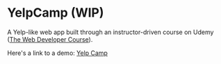 # YelpCamp (WIP)

A Yelp-like web app built through an instructor-driven course on Udemy ([The Web Developer Course](https://www.udemy.com/the-web-developer-bootcamp/)).

Here's a link to a demo: [Yelp Camp](https://damp-sierra-92147.herokuapp.com/)
